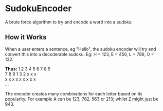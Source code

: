 # SudokuEncoder
A brute force algorithm to try and encode a word into a sudoku. 

## How it Works
When a user enters a sentence, eg "Hello", the sudoku encoder will try and convert this into a decoderable sudoku. Eg:
H = 123, E = 456, L = 789, O = 132.

**Thus:**
1 2 3 4 5 6 7 8 9  
7 8 9 1 3 2 x x x  
x x x x x x x x x  
... 

The encoder creates many combinations for each letter based on its popularity. For example A can be 123, 782, 563 or 213; whilst Z might just be 943. 
